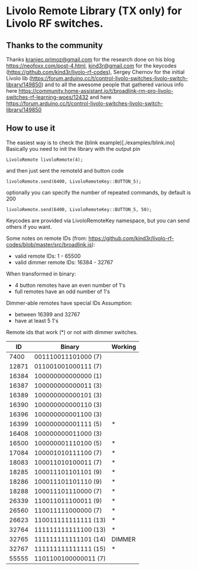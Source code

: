 # Livolo Remote Library (TX only) for Livolo RF switches.

## Thanks to the community
 Thanks kranjec.primoz@gmail.com for the research done on his blog https://neofoxx.com/post-4.html, kind3r@gmail.com for the keycodes (https://github.com/kind3r/livolo-rf-codes), Sergey Chernov for the initial Livolo lib (https://forum.arduino.cc/t/control-livolo-switches-livolo-switch-library/149850) and to all the awesome people that gathered various info here https://community.home-assistant.io/t/broadlink-rm-pro-livolo-switches-rf-learning-woes/12432 and here https://forum.arduino.cc/t/control-livolo-switches-livolo-switch-library/149850

## How to use it
The easiest way is to check the (blink example)[./examples/blink.ino]
Basically you need to init the library with the output pin 
```
LivoloRemote livoloRemote(4);
```
and then just sent the remoteId and button code
```
livoloRemote.send(6400, LivoloRemoteKey::BUTTON_5);
```
optionally you can specify the number of repeated commands, by default is 200
```
livoloRemote.send(6400, LivoloRemoteKey::BUTTON_5, 50);
```

Keycodes are provided via LivoloRemoteKey namespace, but you can send others if you want.

Some notes on remote IDs (from: https://github.com/kind3r/livolo-rf-codes/blob/master/src/broadlink.js):
 - valid remote IDs: 1 - 65500
 - valid dimmer remote IDs: 16384 - 32767


When transformed in binary:
 - 4 button remotes have an even number of 1's
 - full remotes have an odd number of 1's

Dimmer-able remotes have special IDs
 Assumption:
 - between 16399 and 32767
 - have at least 5 1's

Remote ids that work (*) or not with dimmer switches.

|ID     |Binary             |Working|
| --- | ----------- | ---- |
|7400   |001110011101000 (7)||
|12871  |011001001000111 (7)||
|16384  |100000000000000 (1)||
|16387  |100000000000011 (3)||
|16389  |100000000000101 (3)||
|16390  |100000000000110 (3)||
|16396  |100000000001100 (3)||
|16399  |100000000001111 (5)|*|
|16408  |100000000011000 (3)||
|16500  |100000001110100 (5)|*|
|17084  |100001010111100 (7)|*|
|18083  |100011010100011 (7)|*|
|18285  |100011101101101 (9)|*|
|18286  |100011101101110 (9)|*|
|18288  |100011101110000 (7)|*|
|26339  |110011011100011 (9)|*|
|26560  |110011111000000 (7)|*|
|26623  |110011111111111 (13)|*|
|32764  |111111111111100 (13)|*|
|32765  |111111111111101 (14)|DIMMER|
|32767  |111111111111111 (15)|*|
|55555  |1101100100000011 (7)||

